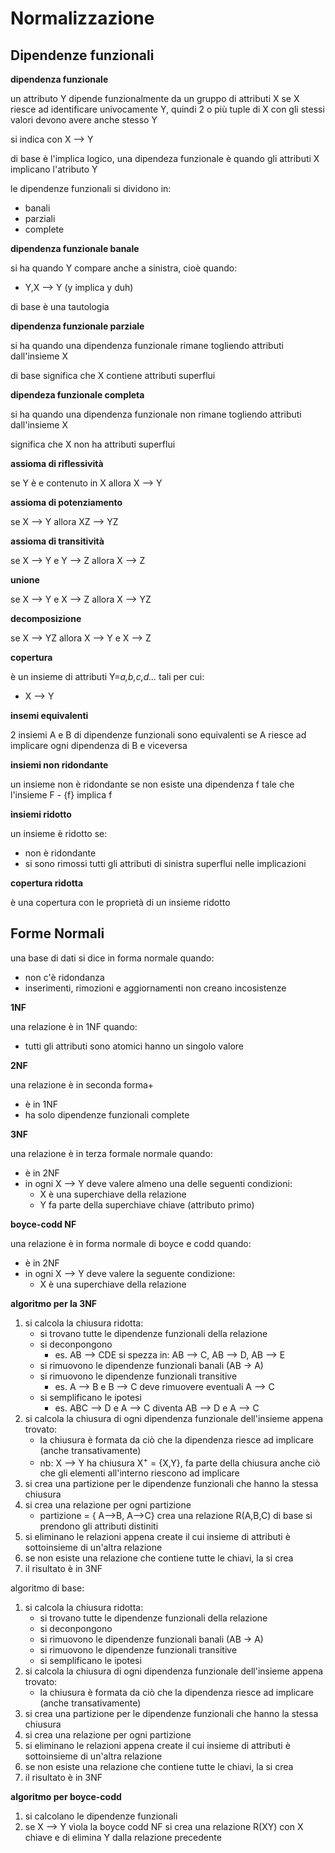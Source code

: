 # Normalizzazione

## Dipendenze funzionali

**dipendenza funzionale**

un attributo Y dipende funzionalmente da un gruppo di attributi X se X riesce ad identificare univocamente Y, quindi 2 o più tuple di X con gli stessi valori devono avere anche stesso Y

si indica con X --> Y

di base è l'implica logico, una dipendeza funzionale è quando gli attributi X implicano l'atributo Y

le dipendenze funzionali si dividono in:
* banali
* parziali
* complete

**dipendenza funzionale banale**

si ha quando Y compare anche a sinistra, cioè quando:
* Y,X --> Y (y implica y duh) 

di base è una tautologia

**dipendenza funzionale parziale**

si ha quando una dipendenza funzionale rimane togliendo attributi dall'insieme X

di base significa che X contiene attributi superflui

**dipendeza funzionale completa**

si ha quando una dipendenza funzionale non rimane togliendo attributi dall'insieme X

significa che X non ha attributi superflui

**assioma di riflessività**

se Y è e contenuto in X allora X --> Y

**assioma di potenziamento**

se X --> Y allora XZ --> YZ

**assioma di transitività**

se X --> Y e Y --> Z allora X --> Z

**unione**

se X --> Y e X --> Z allora X --> YZ

**decomposizione**

se X --> YZ allora X --> Y e X --> Z

**copertura**

è un insieme di attributi Y=*a,b,c,d...* tali per cui:
* X --> Y

**insemi equivalenti**

2 insiemi A e B di dipendenze funzionali sono equivalenti se A riesce ad implicare ogni dipendenza di B e viceversa


**insiemi non ridondante**

un insieme non è ridondante se non esiste una dipendenza f tale che l'insieme F - {f} implica f

**insiemi ridotto**

un insieme è ridotto se:
* non è ridondante
* si sono rimossi tutti gli attributi di sinistra superflui nelle implicazioni

**copertura ridotta**

è una copertura con le proprietà di un insieme ridotto

## Forme Normali

una base di dati si dice in forma normale quando:
* non c'è ridondanza
* inserimenti, rimozioni e aggiornamenti non creano incosistenze

**1NF**

una relazione è in 1NF quando:
* tutti gli attributi sono atomici hanno un singolo valore

**2NF**

una relazione è in seconda forma+
* è in 1NF
* ha solo dipendenze funzionali complete

**3NF**

una relazione è in terza formale normale quando:
* è in 2NF
* in ogni X --> Y deve valere almeno una delle seguenti condizioni:
    * X è una superchiave della relazione
    * Y fa parte della superchiave chiave (attributo primo)

**boyce-codd NF**

una relazione è in forma normale di boyce e codd quando:
* è in 2NF
* in ogni X --> Y deve valere la seguente condizione:
    * X è una superchiave della relazione

**algoritmo per la 3NF**

1. si calcola la chiusura ridotta:
    * si trovano tutte le dipendenze funzionali della relazione
    * si deconpongono
        * es. AB --> CDE si spezza in: AB --> C, AB --> D, AB --> E
    * si rimuovono le dipendenze funzionali banali (AB -> A)
    * si rimuovono le dipendenze funzionali transitive
        * es. A --> B e B --> C deve rimuovere eventuali A --> C
    * si semplificano le ipotesi
        * es. ABC --> D e A --> C diventa AB --> D e A --> C
2. si calcola la chiusura di ogni dipendenza funzionale dell'insieme appena trovato:
    * la chiusura è formata da ciò che la dipendenza riesce ad implicare (anche transativamente)
    * nb: X --> Y ha chiusura X<sup>+</sup> = {X,Y}, fa parte della chiusura anche ciò che gli elementi all'interno riescono ad implicare
3. si crea una partizione per le dipendenze funzionali che hanno la stessa chiusura
4. si crea una relazione per ogni partizione
    * partizione = { A-->B, A-->C} crea una relazione R(A,B,C) di base si prendono gli attributi distiniti
5. si eliminano le relazioni appena create il cui insieme di attributi è sottoinsieme di un'altra relazione
6. se non esiste una relazione che contiene tutte le chiavi, la si crea
7. il risultato è in 3NF

algoritmo di base:
1. si calcola la chiusura ridotta:
    * si trovano tutte le dipendenze funzionali della relazione
    * si deconpongono
    * si rimuovono le dipendenze funzionali banali (AB -> A)
    * si rimuovono le dipendenze funzionali transitive
    * si semplificano le ipotesi
2. si calcola la chiusura di ogni dipendenza funzionale dell'insieme appena trovato:
    * la chiusura è formata da ciò che la dipendenza riesce ad implicare (anche transativamente)
3. si crea una partizione per le dipendenze funzionali che hanno la stessa chiusura
4. si crea una relazione per ogni partizione
5. si eliminano le relazioni appena create il cui insieme di attributi è sottoinsieme di un'altra relazione
6. se non esiste una relazione che contiene tutte le chiavi, la si crea
7. il risultato è in 3NF

**algoritmo per boyce-codd**

1. si calcolano le dipendenze funzionali
2. se X --> Y vìola la boyce codd NF si crea una relazione R(XY) con X chiave e di elimina Y dalla relazione precedente